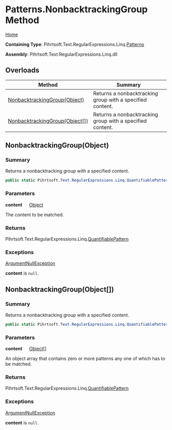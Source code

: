 # Patterns\.NonbacktrackingGroup Method

[Home](../../../../../../README.md)

**Containing Type**: Pihrtsoft\.Text\.RegularExpressions\.Linq\.[Patterns](../README.md)

**Assembly**: Pihrtsoft\.Text\.RegularExpressions\.Linq\.dll

## Overloads

| Method | Summary |
| ------ | ------- |
| [NonbacktrackingGroup(Object)](#Pihrtsoft_Text_RegularExpressions_Linq_Patterns_NonbacktrackingGroup_System_Object_) | Returns a nonbacktracking group with a specified content\. |
| [NonbacktrackingGroup(Object\[\])](#Pihrtsoft_Text_RegularExpressions_Linq_Patterns_NonbacktrackingGroup_System_Object___) | Returns a nonbacktracking group with a specified content\. |

## NonbacktrackingGroup\(Object\) <a name="Pihrtsoft_Text_RegularExpressions_Linq_Patterns_NonbacktrackingGroup_System_Object_"></a>

### Summary

Returns a nonbacktracking group with a specified content\.

```csharp
public static Pihrtsoft.Text.RegularExpressions.Linq.QuantifiablePattern NonbacktrackingGroup(object content)
```

### Parameters

**content** &emsp; [Object](https://docs.microsoft.com/en-us/dotnet/api/system.object)

The content to be matched\.

### Returns

Pihrtsoft\.Text\.RegularExpressions\.Linq\.[QuantifiablePattern](../../QuantifiablePattern/README.md)

### Exceptions

[ArgumentNullException](https://docs.microsoft.com/en-us/dotnet/api/system.argumentnullexception)

**content** is `null`\.

## NonbacktrackingGroup\(Object\[\]\) <a name="Pihrtsoft_Text_RegularExpressions_Linq_Patterns_NonbacktrackingGroup_System_Object___"></a>

### Summary

Returns a nonbacktracking group with a specified content\.

```csharp
public static Pihrtsoft.Text.RegularExpressions.Linq.QuantifiablePattern NonbacktrackingGroup(params object[] content)
```

### Parameters

**content** &emsp; [Object](https://docs.microsoft.com/en-us/dotnet/api/system.object)\[\]

An object array that contains zero or more patterns any one of which has to be matched\.

### Returns

Pihrtsoft\.Text\.RegularExpressions\.Linq\.[QuantifiablePattern](../../QuantifiablePattern/README.md)

### Exceptions

[ArgumentNullException](https://docs.microsoft.com/en-us/dotnet/api/system.argumentnullexception)

**content** is `null`\.

